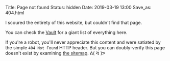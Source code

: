 Title: Page not found
Status: hidden
Date: 2019-03-19 13:00
Save_as: 404.html

<section markdown="1">
I scoured the entirety of this website, but couldn't find that page.

You can check the [Vault](/archives/) for a giant list of everything here.

If you're a robot, you'll never appreciate this content and were satiated by the simple `404 Not Found` HTTP header. But you can doubly-verify this page doesn't exist by examining [the sitemap](/sitemap.xml). ᕕ( ᐛ )ᕗ

